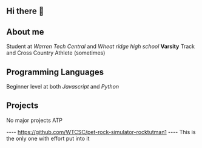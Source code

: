 ## Hi there 👋

## About me
Student at *Warren Tech Central* and *Wheat ridge high school*
**Varsity** Track and Cross Country Athlete (sometimes)

## Programming Languages

Beginner level at both *Javascript* and *Python*

## Projects

No major projects ATP

---- https://github.com/WTCSC/pet-rock-simulator-rocktutman1 ----
This is the only one with effort put into it
<!--
**rocktutman1/rocktutman1** is a ✨ _special_ ✨ repository because its `README.md` (this file) appears on your GitHub profile.

Here are some ideas to get you started:

- 🔭 I’m currently working on ...
- 🌱 I’m currently learning ...
- 👯 I’m looking to collaborate on ...
- 🤔 I’m looking for help with ...
- 💬 Ask me about ...
- 📫 How to reach me: ...
- 😄 Pronouns: ...
- ⚡ Fun fact: ...
-->
